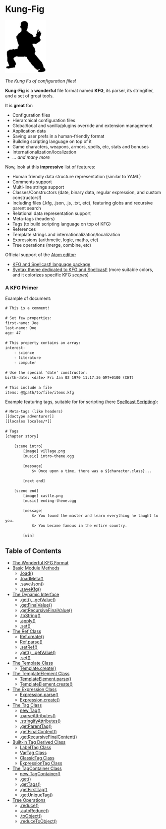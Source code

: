 
# Kung-Fig

![Kung Fig!](https://raw.githubusercontent.com/cronvel/kung-fig/master/kung-fig.png)

*The Kung Fu of configuration files!*

**Kung-Fig** is a **wonderful** file format named **KFG**, its parser, its stringifier, and a set of great tools.

It is **great** for:

* Configuration files
* Hierarchical configuration files
* Global/local and vanilla/plugins override and extension management
* Application data
* Saving user prefs in a human-friendly format
* Building scripting language on top of it
* Game characters, weapons, armors, spells, etc, stats and bonuses
* Internationalization/localization
* *... and many more*

Now, look at this **impressive** list of features:

* Human friendly data structure representation (similar to YAML)
* Comments support
* Multi-line strings support
* Classes/Constructors (date, binary data, regular expression, and custom constructors!)
* Including files (.kfg, .json, .js, .txt, etc), featuring globs and recursive parent search
* Relational data representation support
* Meta-tags (headers)
* Tags (to build scripting language on top of KFG)
* References
* Template strings and internationalization/localization
* Expressions (arithmetic, logic, maths, etc)
* Tree operations (merge, combine, etc)

Official support of the [Atom editor](https://atom.io):
* [KFG and Spellcast! language package](https://atom.io/packages/language-kfg)
* [Syntax theme dedicated to KFG and Spellcast!](https://atom.io/packages/kfg-dark-syntax) (more suitable colors, and it colorizes
  specific KFG *scopes*)



### A KFG Primer

Example of document:

```
# This is a comment!

# Set few properties:
first-name: Joe
last-name: Doe
age: 47

# This property contains an array:
interest:
	- science
	- literature
	- computer

# Use the special 'date' constructor:
birth-date: <date> Fri Jan 02 1970 11:17:36 GMT+0100 (CET)

# This include a file
items: @@path/to/file/items.kfg
```

Example featuring tags, suitable for for scripting (here [Spellcast Scripting](https://github.com/cronvel/spellcast)):

```
# Meta-tags (like headers)
[[doctype adventurer]]
[[locales locales/*]]

# Tags
[chapter story]
	
	[scene intro]
		[image] village.png
		[music] intro-theme.ogg
		
		[message]
			$> Once upon a time, there was a ${character.class}...
		
		[next end]
	
	[scene end]
		[image] castle.png
		[music] ending-theme.ogg
		
		[message]
			$> You found the master and learn everything he taught to you.
			$> You became famous in the entire country.
		
		[win]
```



## Table of Contents

* [The Wonderful KFG Format](doc/KFG.md)
* [Basic Module Methods](doc/lib.md#ref.basic)
	* [.load()](doc/lib.md#ref.load)
	* [.loadMeta()](doc/lib.md#ref.loadMeta)
	* [.saveJson()](doc/lib.md#ref.saveJson)
	* [.saveKfg()](doc/lib.md#ref.saveKfg)
* [The Dynamic Interface](doc/lib.md#ref.Dynamic)
	* [.get(), .getValue()](doc/lib.md#ref.Dynamic.get)
	* [.getFinalValue()](doc/lib.md#ref.Dynamic.getFinalValue)
	* [.getRecursiveFinalValue()](doc/lib.md#ref.Dynamic.getRecursiveFinalValue)
	* [.toString()](doc/lib.md#ref.Dynamic.toString)
	* [.apply()](doc/lib.md#ref.Dynamic.apply)
	* [.set()](doc/lib.md#ref.Dynamic.set)
* [The Ref Class](doc/lib.md#ref.Ref)
	* [Ref.create()](doc/lib.md#ref.Ref.create)
	* [Ref.parse()](doc/lib.md#ref.Ref.parse)
	* [.setRef()](doc/lib.md#ref.Ref.setRef)
	* [.get(), .getValue()](doc/lib.md#ref.Ref.get)
	* [.set()](doc/lib.md#ref.Ref.set)
* [The Template Class](doc/lib.md#ref.Template)
	* [Template.create()](doc/lib.md#ref.Template.create)
* [The TemplateElement Class](doc/lib.md#ref.TemplateElement)
	* [TemplateElement.parse()](doc/lib.md#ref.TemplateElement.parse)
	* [TemplateElement.create()](doc/lib.md#ref.TemplateElement.create)
* [The Expression Class](doc/lib.md#ref.Expression)
	* [Expression.parse()](doc/lib.md#ref.Expression.parse)
	* [Expression.create()](doc/lib.md#ref.Expression.create)
* [The Tag Class](doc/lib.md#ref.Tag)
	* [new Tag()](doc/lib.md#ref.Tag.new)
	* [.parseAttributes()](doc/lib.md#ref.Tag.parseAttributes)
	* [.stringifyAttributes()](doc/lib.md#ref.Tag.stringifyAttributes)
	* [.getParentTag()](doc/lib.md#ref.Tag.getParentTag)
	* [.getFinalContent()](doc/lib.md#ref.Tag.getFinalContent)
	* [.getRecursiveFinalContent()](doc/lib.md#ref.Tag.getRecursiveFinalContent)
* [Built-in Tag Derived Class](doc/lib.md#ref.Tag.derived)
	* [LabelTag Class](doc/lib.md#ref.Tag.LabelTag)
	* [VarTag Class](doc/lib.md#ref.Tag.VarTag)
	* [ClassicTag Class](doc/lib.md#ref.Tag.ClassicTag)
	* [ExpressionTag Class](doc/lib.md#ref.Tag.ExpressionTag)
* [The TagContainer Class](doc/lib.md#ref.TagContainer)
	* [new TagContainer()](doc/lib.md#ref.TagContainer.new)
	* [.get()](doc/lib.md#ref.TagContainer.get)
	* [.getTags()](doc/lib.md#ref.TagContainer.getTags)
	* [.getFirstTag()](doc/lib.md#ref.TagContainer.getFirstTag)
	* [.getUniqueTag()](doc/lib.md#ref.TagContainer.getUniqueTag)
* [Tree Operations](doc/lib.md#ref.treeops)
	* [.reduce()](doc/lib.md#ref.treeops.reduce)
	* [.autoReduce()](doc/lib.md#ref.treeops.autoReduce)
	* [.toObject()](doc/lib.md#ref.treeops.toObject)
	* [.reduceToObject()](doc/lib.md#ref.treeops.reduceToObject)

